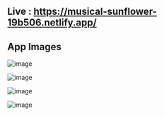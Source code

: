 ## Live : https://musical-sunflower-19b506.netlify.app/

## App Images

![image](https://github.com/ademalkan/coingecko-app/assets/43451577/b14a8acd-3d6f-4d60-a52b-91953538541f)

![image](https://github.com/ademalkan/coingecko-app/assets/43451577/438a3641-e2f5-4235-a9fa-c31fad4ca2ee)

![image](https://github.com/ademalkan/coingecko-app/assets/43451577/5a01b0dd-e555-41ec-a046-404759fc2e25)

![image](https://github.com/ademalkan/coingecko-app/assets/43451577/4a8eb9d9-06ec-43ae-a0a4-08a72ab8b7e3)
